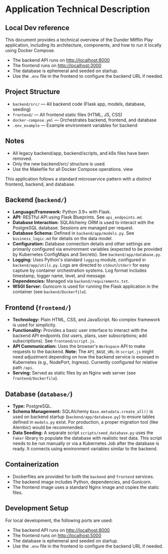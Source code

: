 # Application Technical Description

## Local Dev reference
This document provides a technical overview of the Dunder Mifflin Play application, including its architecture, components, and how to run it locally using Docker Compose.
* The backend API runs on [http://localhost:8000](http://localhost:8000)
* The frontend runs on [http://localhost:3000](http://localhost:3000)
* The database is ephemeral and seeded on startup.
* Use the `.env` file in the frontend to configure the backend URL if needed.

## Project Structure
- `backend/src/` — All backend code (Flask app, models, database, seeding)
- `frontend/` — All frontend static files (HTML, JS, CSS)
- `docker-compose.yml` — Orchestrates backend, frontend, and database
- `.env_example` — Example environment variables for backend

## Notes
- All legacy backend/app, backend/scripts, and k8s files have been removed.
- Only the new backend/src/ structure is used.
- Use the Makefile for all Docker Compose operations.
view

This application follows a standard microservice pattern with a distinct frontend, backend, and database.

## Backend (`backend/`)

* **Language/Framework:** Python 3.9+ with Flask.
* **API:** RESTful API using Flask Blueprints. See `api_endpoints.md`.
* **Database Interaction:** SQLAlchemy ORM is used to interact with the PostgreSQL database. Sessions are managed per request.
* **Database Schema:** Defined in `backend/app/models.py`. See `business_logic.md` for details on the data model.
* **Configuration:** Database connection details and other settings are primarily configured via environment variables (expected to be provided by Kubernetes ConfigMaps and Secrets). See `backend/app/database.py`.
* **Logging:** Uses Python's standard `logging` module, configured in `backend/app/utils.py`. Logs are directed to `stdout`/`stderr` for easy capture by container orchestration systems. Log format includes timestamp, logger name, level, and message.
* **Dependencies:** Managed via `backend/requirements.txt`.
* **WSGI Server:** Gunicorn is used for running the Flask application in the container (see `backend/Dockerfile`).

## Frontend (`frontend/`)

* **Technology:** Plain HTML, CSS, and JavaScript. No complex framework is used for simplicity.
* **Functionality:** Provides a basic user interface to interact with the backend API endpoints (list users, plans, user subscriptions; add subscriptions). See `frontend/script.js`.
* **API Communication:** Uses the browser's `Workspace` API to make requests to the backend. **Note:** The `API_BASE_URL` in `script.js` might need adjustment depending on how the backend service is exposed in Kubernetes (e.g., NodePort, Ingress). Currently configured for relative path `/api`.
* **Serving:** Served as static files by an Nginx web server (see `frontend/Dockerfile`).

## Database (`database/`)

* **Type:** PostgreSQL.
* **Schema Management:** SQLAlchemy `Base.metadata.create_all()` is used on backend startup (`backend/app/database.py`) to ensure tables defined in `models.py` exist. For production, a proper migration tool (like Alembic) would be recommended.
* **Data Seeding:** A separate script `scripts/seed_database.py` uses the `Faker` library to populate the database with realistic test data. This script needs to be run manually or via a Kubernetes Job after the database is ready. It connects using environment variables similar to the backend.

## Containerization

* Dockerfiles are provided for both the `backend` and `frontend` services.
* The backend image includes Python, dependencies, and Gunicorn.
* The frontend image uses a standard Nginx image and copies the static files.

## Development Setup

For local development, the following ports are used:

* The backend API runs on [http://localhost:8000](http://localhost:8000)
* The frontend runs on [http://localhost:5000](http://localhost:5000)
* The database is ephemeral and seeded on startup.
* Use the `.env` file in the frontend to configure the backend URL if needed.